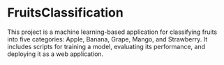 # FruitsClassification
This project is a machine learning-based application for classifying fruits into five categories: Apple, Banana, Grape, Mango, and Strawberry. It includes scripts for training a model, evaluating its performance, and deploying it as a web application.
